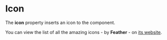 # Icon

The **icon** property inserts an icon to the component.

You can view the list of all the amazing icons - by **Feather** - on <a href="https://feathericons.com/" target="_blank">its website</a>.